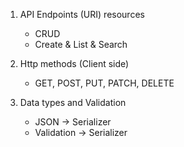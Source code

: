 1. API Endpoints (URI) resources
    - CRUD
    - Create & List & Search

2. Http methods (Client side)
    - GET, POST, PUT, PATCH, DELETE

3. Data types and Validation
    - JSON -> Serializer
    - Validation -> Serializer